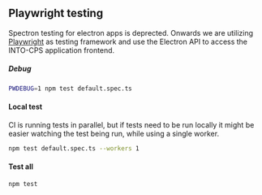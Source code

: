 Playwright testing
---

Spectron testing for electron apps is deprected. Onwards we are utilizing [Playwright](https://playwright.dev/docs/intro) as testing framework and use the Electron API to access the INTO-CPS application frontend.

##### Debug
```bash
PWDEBUG=1 npm test default.spec.ts
```
#### Local test

CI is running tests in parallel, but if tests need to be run locally it might be easier watching the test being run, while using a single worker.

```bash
npm test default.spec.ts --workers 1
```

#### Test all
```bash
npm test
```